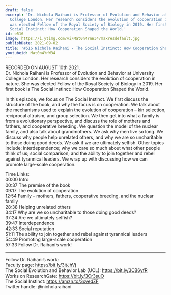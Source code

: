 ```yaml
---
draft: false
excerpt: 'Dr. Nichola Raihani is Professor of Evolution and Behavior at University
  College London. Her research considers the evolution of cooperation in nature. She
  was elected Fellow of the Royal Society of Biology in 2019. Her first book is The
  Social Instinct: How Cooperation Shaped the World.'
id: e516
image: https://i.ytimg.com/vi/Mat0n4YnW34/maxresdefault.jpg
publishDate: 2021-09-02
title: '#516 Nichola Raihani - The Social Instinct: How Cooperation Shaped the World'
youtubeid: Mat0n4YnW34
---
```

RECORDED ON AUGUST 10th 2021.  
Dr. Nichola Raihani is Professor of Evolution and Behavior at University College London. Her research considers the evolution of cooperation in nature. She was elected Fellow of the Royal Society of Biology in 2019. Her first book is The Social Instinct: How Cooperation Shaped the World.

In this episode, we focus on The Social Instinct. We first discuss the structure of the book, and why the focus is on cooperation. We talk about the mechanisms used to explain the evolution of cooperation – kin selection, reciprocal altruism, and group selection. We then get into what a family is from a evolutionary perspective, and discuss the role of mothers and fathers, and cooperative breeding. We question the model of the nuclear family, and also talk about grandmothers. We ask why men live so long. We discuss why people help unrelated others, and why we are so uncharitable to those doing good deeds. We ask if we are ultimately selfish. Other topics include: interdependence; why we care so much about what other people think of us; social comparison; and the ability to join together and rebel against tyrannical leaders. We wrap up with discussing how we can promote large-scale cooperation.

Time Links:  
00:00  Intro  
00:37  The premise of the book  
09:17  The evolution of cooperation  
12:54  Family – mothers, fathers, cooperative breeding, and the nuclear family  
28:38  Helping unrelated others  
34:17  Why are we so uncharitable to those doing good deeds?  
37:24  Are we ultimately selfish?  
39:47  Interdependence  
42:33  Social reputation  
51:11  The ability to join together and rebel against tyrannical leaders  
54:49  Promoting large-scale cooperation  
57:33  Follow Dr. Raihani’s work!

---

Follow Dr. Raihani’s work:  
Faculty page: https://bit.ly/3itJhVj  
The Social Evolution and Behavior Lab (UCL): https://bit.ly/3CB6yfR  
Works on ResearchGate: https://bit.ly/3Cr3suO  
The Social Instinct: https://amzn.to/3xvedZF  
Twitter handle: @nicholaraihani
